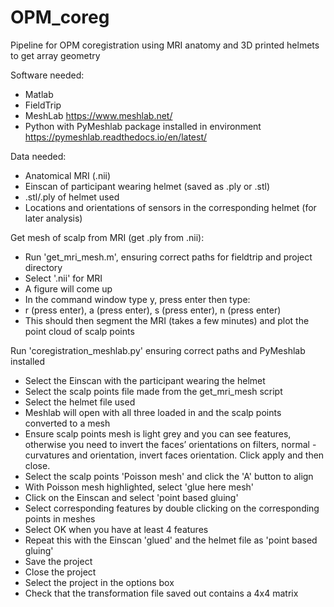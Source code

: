 # OPM_coreg
Pipeline for OPM coregistration using MRI anatomy and 3D printed helmets to get array geometry

Software needed:
- Matlab
- FieldTrip
- MeshLab https://www.meshlab.net/ 
- Python with PyMeshlab package installed in environment https://pymeshlab.readthedocs.io/en/latest/

Data needed:
- Anatomical MRI (.nii)
- Einscan of participant wearing helmet (saved as .ply or .stl)
- .stl/.ply of helmet used
- Locations and orientations of sensors in the corresponding helmet (for later analysis)

Get mesh of scalp from MRI (get .ply from .nii):
- Run 'get_mri_mesh.m', ensuring correct paths for fieldtrip and project directory
- Select '.nii' for MRI 
- A figure will come up
- In the command window type y, press enter then type:
- r (press enter), a (press enter), s (press enter), n (press enter)
- This should then segment the MRI (takes a few minutes) and plot the point cloud of scalp points

Run 'coregistration_meshlab.py' ensuring correct paths and PyMeshlab installed
- Select the Einscan with the participant wearing the helmet
- Select the scalp points file made from the get_mri_mesh script
- Select the helmet file used
- Meshlab will open with all three loaded in and the scalp points converted to a mesh
- Ensure scalp points mesh is light grey and you can see features, otherwise you need to invert the faces’ orientations on filters, normal - curvatures and orientation, invert faces orientation. Click apply and then close. 
- Select the scalp points 'Poisson mesh' and click the 'A' button to align
- With Poisson mesh highlighted, select 'glue here mesh'
- Click on the Einscan and select 'point based gluing'
- Select corresponding features by double clicking on the corresponding points in meshes
- Select OK when you have at least 4 features
- Repeat this with the Einscan 'glued' and the helmet file as 'point based gluing'
- Save the project
- Close the project
- Select the project in the options box
- Check that the transformation file saved out contains a 4x4 matrix
